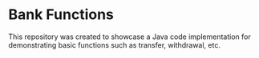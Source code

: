 # Bank Functions
This repository was created to showcase a Java code implementation for demonstrating basic functions such as transfer, withdrawal, etc.
